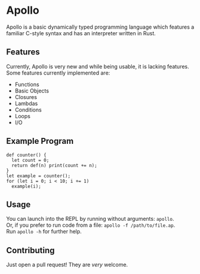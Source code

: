 # Apollo
Apollo is a basic dynamically typed programming language which features a familiar C-style syntax and has an interpreter written in Rust.

## Features
Currently, Apollo is very new and while being usable, it is lacking features. Some features currently implemented are:
* Functions
* Basic Objects
* Closures
* Lambdas
* Conditions
* Loops
* I/O

## Example Program
```
def counter() {
  let count = 0;
  return def(n) print(count += n);
}
let example = counter();
for (let i = 0; i < 10; i += 1)
  example(i);
```

## Usage
You can launch into the REPL by running without arguments: `apollo`.  
Or, if you prefer to run code from a file: `apollo -f /path/to/file.ap`.  
Run `apollo -h` for further help.

## Contributing
Just open a pull request! They are *very* welcome.
